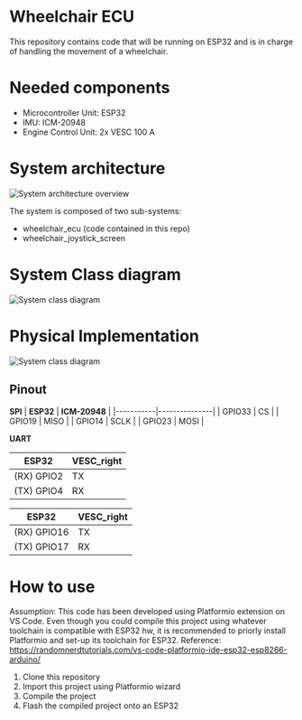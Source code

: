 # Wheelchair ECU
This repository contains code that will be running on ESP32 and is in charge of handling the movement of a wheelchair.
# Needed components
* Microcontroller Unit: ESP32
* IMU: ICM-20948
* Engine Control Unit: 2x VESC 100 A

# System architecture

![System architecture overview](https://drive.google.com/uc?export=view&id=1jS1joBsyRPNTYBAfYW_id2PbQPkl7GWn)

The system is composed of two sub-systems:
* wheelchair_ecu (code contained in this repo)
* wheelchair_joystick_screen

# System Class diagram

![System class diagram](https://drive.google.com/uc?export=view&id=1pjPUHj7t_G1Sb604eiz-txAvEPVVAKz3)

# Physical Implementation

![System class diagram](https://drive.google.com/uc?export=view&id=1IMJsm1ykFDSBgv9yRazRH47dvv3L1iyP)

## Pinout

**SPI**
| **ESP32** | **ICM-20948** |
|-----------|---------------|
|   GPIO33  |       CS      |
|   GPIO19  |      MISO     |
|   GPIO14  |      SCLK     |
|   GPIO23  |      MOSI     |

**UART**

| **ESP32**  | **VESC_right** |
|------------|----------------|
| (RX) GPIO2 |       TX       |
| (TX) GPIO4 |       RX       |

| **ESP32**   | **VESC_right** |
|-------------|----------------|
| (RX) GPIO16 |       TX       |
| (TX) GPIO17 |       RX       |

# How to use

Assumption: This code has been developed using Platformio extension on VS Code. Even though you could compile this project using whatever toolchain is compatible with ESP32 hw, it is recommended to priorly install Platformio and set-up its toolchain for ESP32. Reference: https://randomnerdtutorials.com/vs-code-platformio-ide-esp32-esp8266-arduino/

1. Clone this repository
2. Import this project using Platformio wizard
3. Compile the project
4. Flash the compiled project onto an ESP32